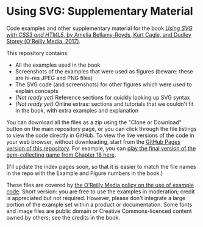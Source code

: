 # Using SVG: Supplementary Material

Code examples and other supplementary material for the book [_Using SVG with CSS3 and HTML5_, by Amelia Bellamy-Royds, Kurt Cagle, and Dudley Storey (O'Reilly Media, 2017)](http://shop.oreilly.com/product/0636920037972.do).

This repository contains:

- All the examples used in the book
- Screenshots of the examples that were used as figures (beware: these are hi-res JPEG and PNG files)
- The SVG code (and screenshots) for other figures which were used to explain concepts
- *(Not ready yet)* Reference sections for quickly looking up SVG syntax
- *(Not ready yet)* Online extras: sections and tutorials that we couldn't fit in the book, with extra examples and explanation

You can download all the files as a zip using the "Clone or Download" button on the main repository page, or you can click through the file listings to view the code directly in GitHub.  To view the live versions of the code in your web browser, without downloading, start from the [GitHub Pages version of this repository](https://oreillymedia.github.io/Using_SVG/).  For example, you can [play the final version of the gem-collecting game from Chapter 18 here](https://oreillymedia.github.io/Using_SVG/ch18-interaction-files/gem-click-game-misses.svg).

(I'll update the index pages soon, so that it is easier to match the file names in the repo with the Example and Figure numbers in the book.)

These files are covered by [the O’Reilly Media policy on the use of example code](http://shop.oreilly.com/category/customer-service/faq-examples.do). Short version: you are free to use the examples in moderation; credit is appreciated but not required. However, please don't integrate a large portion of the example set within a product or documentation. Some fonts and image files are public domain or Creative Commons-licenced content owned by others; see the credits in the book.

